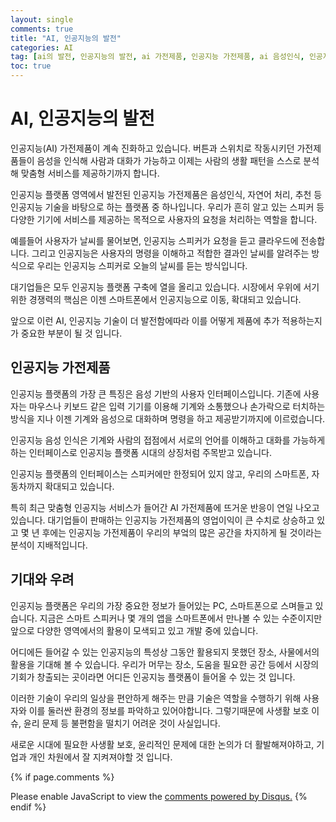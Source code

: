 ```yaml
---
layout: single
comments: true
title: "AI, 인공지능의 발전"
categories: AI
tag: [ai의 발전, 인공지능의 발전, ai 가전제품, 인공지능 가전제품, ai 음성인식, 인공지능 음성인식, AI 기대와 우려]
toc: true
---
```


  <!-- Google addsense -->
  <script async src="https://pagead2.googlesyndication.com/pagead/js/adsbygoogle.js?client=ca-pub-2367691231152778"
    crossorigin="anonymous"></script>
  <!-- 상단 2개 -->
  <ins class="adsbygoogle" style="display:block" data-ad-client="ca-pub-2367691231152778" data-ad-slot="7442206282"
    data-ad-format="auto" data-full-width-responsive="true"></ins>
  <script>
    (adsbygoogle = window.adsbygoogle || []).push({});
  </script>


# AI, 인공지능의 발전

인공지능(AI) 가전제품이 계속 진화하고 있습니다. 버튼과 스위치로 작동시키던 가전제품들이 음성을 인식해 사람과 대화가 가능하고 이제는 사람의 생활 패턴을 스스로 분석해 맞춤형 서비스를 제공하기까지 합니다.

인공지능 플랫폼 영역에서 발전된 인공지능 가전제품은 음성인식, 자연어 처리, 추천 등 인공지능 기술을 바탕으로 하는 플랫폼 중 하나입니다. 우리가 흔히 알고 있는 스피커 등 다양한 기기에 서비스를 제공하는 목적으로 사용자의 요청을 처리하는 역할을 합니다.

예를들어 사용자가 날씨를 물어보면, 인공지능 스피커가 요청을 듣고 클라우드에 전송합니다. 그리고 인공지능은 사용자의 명령을 이해하고 적합한 결과인 날씨를 알려주는 방식으로 우리는 인공지능 스피커로 오늘의 날씨를 듣는 방식입니다.

대기업들은 모두 인공지능 플랫폼 구축에 열을 올리고 있습니다. 시장에서 우위에 서기 위한 경쟁력의 핵심은 이젠 스마트폰에서 인공지능으로 이동, 확대되고 있습니다.

앞으로 이런 AI, 인공지능 기술이 더 발전함에따라 이를 어떻게 제품에 추가 적용하는지가 중요한 부분이 될 것 입니다.


## 인공지능 가전제품

인공지능 플랫폼의 가장 큰 특징은 음성 기반의 사용자 인터페이스입니다. 기존에 사용자는 마우스나 키보드 같은 입력 기기를 이용해 기계와 소통했으나 손가락으로 터치하는 방식을 지나 이젠 기계와 음성으로 대화하며 명령을 하고 제공받기까지에 이르렀습니다.

인공지능 음성 인식은 기계와 사람의 접점에서 서로의 언어를 이해하고 대화를 가능하게 하는 인터페이스로 인공지능 플랫폼 시대의 상징처럼 주목받고 있습니다.

인공지능 플랫폼의 인터페이스는 스피커에만 한정되어 있지 않고, 우리의 스마트폰, 자동차까지 확대되고 있습니다.

특히 최근 맞춤형 인공지능 서비스가 들어간 AI 가전제품에 뜨거운 반응이 연일 나오고 있습니다. 대기업들이 판매하는 인공지능 가전제품의 영업이익이 큰 수치로 상승하고 있고 몇 년 후에는 인공지능 가전제품이 우리의 부엌의 많은 공간을 차지하게 될 것이라는 분석이 지배적입니다.


## 기대와 우려

인공지능 플랫폼은 우리의 가장 중요한 정보가 들어있는 PC, 스마트폰으로 스며들고 있습니다. 지금은 스마트 스피커나 몇 개의 앱을 스마트폰에서 만나볼 수 있는 수준이지만 앞으로 다양한 영역에서의 활용이 모색되고 있고 개발 중에 있습니다.

어디에든 들어갈 수 있는 인공지능의 특성상 그동안 활용되지 못했던 장소, 사물에서의 활용을 기대해 볼 수 있습니다. 우리가 머무는 장소, 도움을 필요한 공간 등에서 시장의 기회가 창출되는 곳이라면 어디든 인공지능 플랫폼이 들어올 수 있는 것 입니다.

이러한 기술이 우리의 일상을 편안하게 해주는 만큼 기술은 역할을 수행하기 위해 사용자와 이를 둘러싼 환경의 정보를 파악하고 있어야합니다. 그렇기때문에 사생활 보호 이슈, 윤리 문제 등 불편함을 떨치기 어려운 것이 사실입니다.

새로운 시대에 필요한 사생활 보호, 윤리적인 문제에 대한 논의가 더 활발해져야하고, 기업과 개인 차원에서 잘 지켜져야할 것 입니다.


  <!-- Google addsense -->
  <script async src="https://pagead2.googlesyndication.com/pagead/js/adsbygoogle.js?client=ca-pub-2367691231152778"
    crossorigin="anonymous"></script>
  <!-- alphaface.footer.add -->
  <ins class="adsbygoogle" style="display:block" data-ad-client="ca-pub-2367691231152778" data-ad-slot="8141421734"
    data-ad-format="auto" data-full-width-responsive="true"></ins>
  <script>
    (adsbygoogle = window.adsbygoogle || []).push({});
  </script>


{% if page.comments %}
<div id="disqus_thread"></div>
<script>
    /**
    *  RECOMMENDED CONFIGURATION VARIABLES: EDIT AND UNCOMMENT THE SECTION BELOW TO INSERT DYNAMIC VALUES FROM YOUR PLATFORM OR CMS.
    *  LEARN WHY DEFINING THESE VARIABLES IS IMPORTANT: https://disqus.com/admin/universalcode/#configuration-variables    */
    
    var disqus_config = function () {
    this.page.url = "{{ page.url | absolute_url }};";  // Replace PAGE_URL with your page's canonical URL variable
    this.page.identifier = "{{ page.id }}";; // Replace PAGE_IDENTIFIER with your page's unique identifier variable
    };
    
    (function() { // DON'T EDIT BELOW THIS LINE
    var d = document, s = d.createElement('script');
    s.src = 'https://alphafaceblog.disqus.com/embed.js';
    s.setAttribute('data-timestamp', +new Date());
    (d.head || d.body).appendChild(s);
    })();
</script>
<noscript>Please enable JavaScript to view the <a href="https://disqus.com/?ref_noscript">comments powered by Disqus.</a></noscript>
{% endif %}